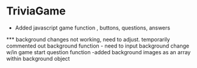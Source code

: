 # TriviaGame

- Added javascript game function , buttons, questions, answers 

*** background changes not working, need to adjust. 
temporarily commented out background function - need to input background change w/in game start question function 
-added background images as an array within background object 